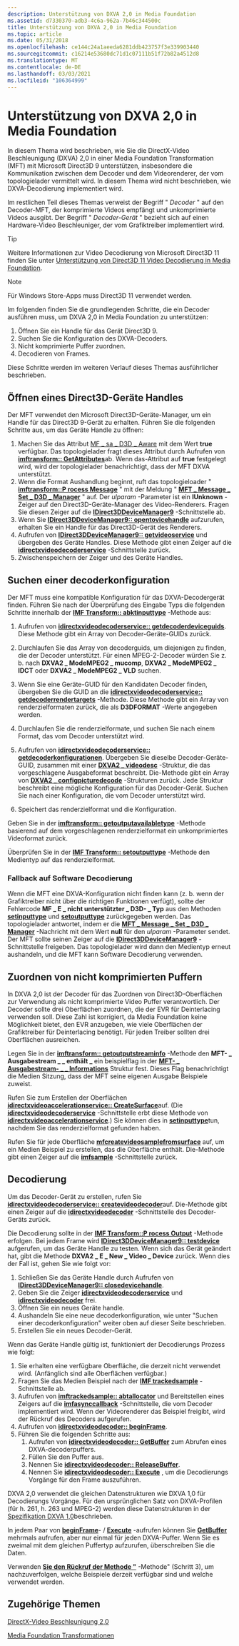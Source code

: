```yaml
---
description: Unterstützung von DXVA 2,0 in Media Foundation
ms.assetid: d7330370-adb3-4c6a-962a-7b46c344500c
title: Unterstützung von DXVA 2,0 in Media Foundation
ms.topic: article
ms.date: 05/31/2018
ms.openlocfilehash: ce144c24a1aeeda6281ddb423757f3e339903440
ms.sourcegitcommit: c16214e53680dc71d1c07111b51f72b82a4512d8
ms.translationtype: MT
ms.contentlocale: de-DE
ms.lasthandoff: 03/03/2021
ms.locfileid: "106364999"
---
```

# <a name="supporting-dxva-20-in-media-foundation"></a>Unterstützung von DXVA 2,0 in Media Foundation

In diesem Thema wird beschrieben, wie Sie die DirectX-Video Beschleunigung (DXVA) 2,0 in einer Media Foundation Transformation (MFT) mit Microsoft Direct3D 9 unterstützen, insbesondere die Kommunikation zwischen dem Decoder und dem Videorenderer, der vom topologielader vermittelt wird. In diesem Thema wird nicht beschrieben, wie DXVA-Decodierung implementiert wird.

Im restlichen Teil dieses Themas verweist der Begriff " *Decoder* " auf den Decoder-MFT, der komprimierte Videos empfängt und unkomprimierte Videos ausgibt. Der Begriff " *Decoder-Gerät* " bezieht sich auf einen Hardware-Video Beschleuniger, der vom Grafiktreiber implementiert wird.

> [!TIP]
> Weitere Informationen zur Video Decodierung von Microsoft Direct3D 11 finden Sie unter [Unterstützung von Direct3D 11 Video Decodierung in Media Foundation](supporting-direct3d-11-video-decoding-in-media-foundation.md).

 

> [!Note]  
> Für Windows Store-Apps muss Direct3D 11 verwendet werden.

 

Im folgenden finden Sie die grundlegenden Schritte, die ein Decoder ausführen muss, um DXVA 2,0 in Media Foundation zu unterstützen:

1.  Öffnen Sie ein Handle für das Gerät Direct3D 9.
2.  Suchen Sie die Konfiguration des DXVA-Decoders.
3.  Nicht komprimierte Puffer zuordnen.
4.  Decodieren von Frames.

Diese Schritte werden im weiteren Verlauf dieses Themas ausführlicher beschrieben.

## <a name="opening-a-direct3d-device-handle"></a>Öffnen eines Direct3D-Geräte Handles

Der MFT verwendet den Microsoft Direct3D-Geräte-Manager, um ein Handle für das Direct3D 9-Gerät zu erhalten. Führen Sie die folgenden Schritte aus, um das Geräte Handle zu öffnen:

1.  Machen Sie das Attribut [MF \_ sa \_ D3D \_ Aware](mf-sa-d3d-aware-attribute.md) mit dem Wert **true** verfügbar. Das topologielader fragt dieses Attribut durch Aufrufen von [**imftransform:: GetAttributes**](/windows/desktop/api/mftransform/nf-mftransform-imftransform-getattributes)ab. Wenn das-Attribut auf **true** festgelegt wird, wird der topologielader benachrichtigt, dass der MFT DXVA unterstützt.
2.  Wenn die Format Aushandlung beginnt, ruft das topologieloader " [**imftransform::P rocess Message**](/windows/desktop/api/mftransform/nf-mftransform-imftransform-processmessage) " mit der Meldung " [**MFT \_ Message \_ Set \_ D3D \_ Manager**](mft-message-set-d3d-manager.md) " auf. Der *ulparam* -Parameter ist ein **IUnknown** -Zeiger auf den Direct3D-Geräte-Manager des Video-Renderers. Fragen Sie diesen Zeiger auf die [**IDirect3DDeviceManager9**](/windows/desktop/api/dxva2api/nn-dxva2api-idirect3ddevicemanager9) -Schnittstelle ab.
3.  Wenn Sie [**IDirect3DDeviceManager9:: opentovicehandle**](/windows/desktop/api/dxva2api/nf-dxva2api-idirect3ddevicemanager9-opendevicehandle) aufzurufen, erhalten Sie ein Handle für das Direct3D-Gerät des Renderers.
4.  Aufrufen von [**IDirect3DDeviceManager9:: getvideoservice**](/windows/desktop/api/dxva2api/nf-dxva2api-idirect3ddevicemanager9-getvideoservice) und übergeben des Geräte Handles. Diese Methode gibt einen Zeiger auf die [**idirectxvideodecoderservice**](/windows/desktop/api/dxva2api/nn-dxva2api-idirectxvideodecoderservice) -Schnittstelle zurück.
5.  Zwischenspeichern der Zeiger und des Geräte Handles.

## <a name="finding-a-decoder-configuration"></a>Suchen einer decoderkonfiguration

Der MFT muss eine kompatible Konfiguration für das DXVA-Decodergerät finden. Führen Sie nach der Überprüfung des Eingabe Typs die folgenden Schritte innerhalb der [**IMF Transform:: abktinputtype**](/windows/desktop/api/mftransform/nf-mftransform-imftransform-setinputtype) -Methode aus:

1.  Aufrufen von [**idirectxvideodecoderservice:: getdecoderdeviceguids**](/windows/desktop/api/dxva2api/nf-dxva2api-idirectxvideodecoderservice-getdecoderdeviceguids). Diese Methode gibt ein Array von Decoder-Geräte-GUIDs zurück.
2.  Durchlaufen Sie das Array von decoderguids, um diejenigen zu finden, die der Decoder unterstützt. Für einen MPEG-2-Decoder würden Sie z. b. nach **DXVA2 \_ ModeMPEG2 \_ mucomp**, **DXVA2 \_ ModeMPEG2 \_ IDCT** oder **DXVA2 \_ ModeMPEG2 \_ VLD** suchen.

3.  Wenn Sie eine Geräte-GUID für den Kandidaten Decoder finden, übergeben Sie die GUID an die [**idirectxvideodecoderservice:: getdecoderrendertargets**](/windows/desktop/api/dxva2api/nf-dxva2api-idirectxvideodecoderservice-getdecoderrendertargets) -Methode. Diese Methode gibt ein Array von renderzielformaten zurück, die als **D3DFORMAT** -Werte angegeben werden.
4.  Durchlaufen Sie die renderzielformate, und suchen Sie nach einem Format, das vom Decoder unterstützt wird.
5.  Aufrufen von [**idirectxvideodecoderservice:: getdecoderkonfigurationen**](/windows/desktop/api/dxva2api/nf-dxva2api-idirectxvideodecoderservice-getdecoderconfigurations). Übergeben Sie dieselbe Decoder-Geräte-GUID, zusammen mit einer [**DXVA2 \_ videodesc**](/windows/desktop/api/dxva2api/ns-dxva2api-dxva2_videodesc) -Struktur, die das vorgeschlagene Ausgabeformat beschreibt. Die-Methode gibt ein Array von [**DXVA2 \_ configpicturedecode**](/windows/desktop/api/dxva2api/ns-dxva2api-dxva2_configpicturedecode) -Strukturen zurück. Jede Struktur beschreibt eine mögliche Konfiguration für das Decoder-Gerät. Suchen Sie nach einer Konfiguration, die vom Decoder unterstützt wird.
6.  Speichert das renderzielformat und die Konfiguration.

Geben Sie in der [**imftransform:: getoutputavailabletype**](/windows/desktop/api/mftransform/nf-mftransform-imftransform-getoutputavailabletype) -Methode basierend auf dem vorgeschlagenen renderzielformat ein unkomprimiertes Videoformat zurück.

Überprüfen Sie in der [**IMF Transform:: setoutputtype**](/windows/desktop/api/mftransform/nf-mftransform-imftransform-setoutputtype) -Methode den Medientyp auf das renderzielformat.

### <a name="fallback-to-software-decoding"></a>Fallback auf Software Decodierung

Wenn die MFT eine DXVA-Konfiguration nicht finden kann (z. b. wenn der Grafiktreiber nicht über die richtigen Funktionen verfügt), sollte der Fehlercode **MF \_ E \_ nicht unterstützter \_ D3D- \_ Typ** aus den Methoden [**setinputtype**](/windows/desktop/api/mftransform/nf-mftransform-imftransform-setinputtype) und [**setoutputtype**](/windows/desktop/api/mftransform/nf-mftransform-imftransform-setoutputtype) zurückgegeben werden. Das topologielader antwortet, indem er die [**MFT \_ Message \_ Set \_ D3D \_ Manager**](mft-message-set-d3d-manager.md) -Nachricht mit dem Wert **null** für den *ulparam* -Parameter sendet. Der MFT sollte seinen Zeiger auf die [**IDirect3DDeviceManager9**](/windows/desktop/api/dxva2api/nn-dxva2api-idirect3ddevicemanager9) -Schnittstelle freigeben. Das topologielader wird dann den Medientyp erneut aushandeln, und die MFT kann Software Decodierung verwenden.

## <a name="allocating-uncompressed-buffers"></a>Zuordnen von nicht komprimierten Puffern

In DXVA 2,0 ist der Decoder für das Zuordnen von Direct3D-Oberflächen zur Verwendung als nicht komprimierte Video Puffer verantwortlich. Der Decoder sollte drei Oberflächen zuordnen, die der EVR für Deinterlacing verwenden soll. Diese Zahl ist korrigiert, da Media Foundation keine Möglichkeit bietet, den EVR anzugeben, wie viele Oberflächen der Grafiktreiber für Deinterlacing benötigt. Für jeden Treiber sollten drei Oberflächen ausreichen.

Legen Sie in der [**imftransform:: getoutputstreaminfo**](/windows/desktop/api/mftransform/nf-mftransform-imftransform-getoutputstreaminfo) -Methode den **MFT- \_ Ausgabestream \_ \_ enthält \_** ein beispielflag in der [**MFT- \_ Ausgabestream- \_ \_ Informations**](/windows/desktop/api/mftransform/ns-mftransform-mft_output_stream_info) Struktur fest. Dieses Flag benachrichtigt die Medien Sitzung, dass der MFT seine eigenen Ausgabe Beispiele zuweist.

Rufen Sie zum Erstellen der Oberflächen [**idirectxvideoaccelerationservice:: CreateSurface**](/windows/desktop/api/dxva2api/nf-dxva2api-idirectxvideoaccelerationservice-createsurface)auf. (Die [**idirectxvideodecoderservice**](/windows/desktop/api/dxva2api/nn-dxva2api-idirectxvideodecoderservice) -Schnittstelle erbt diese Methode von [**idirectxvideoaccelerationservice**](/windows/desktop/api/dxva2api/nn-dxva2api-idirectxvideoaccelerationservice).) Sie können dies in [**setinputtype**](/windows/desktop/api/mftransform/nf-mftransform-imftransform-setinputtype)tun, nachdem Sie das renderzielformat gefunden haben.

Rufen Sie für jede Oberfläche [**mfcreatevideosamplefromsurface**](/windows/desktop/api/evr/nc-evr-mfcreatevideosamplefromsurface) auf, um ein Medien Beispiel zu erstellen, das die Oberfläche enthält. Die-Methode gibt einen Zeiger auf die [**imfsample**](/windows/desktop/api/mfobjects/nn-mfobjects-imfsample) -Schnittstelle zurück.

## <a name="decoding"></a>Decodierung

Um das Decoder-Gerät zu erstellen, rufen Sie [**idirectxvideodecoderservice:: createvideodecoder**](/windows/desktop/api/dxva2api/nf-dxva2api-idirectxvideodecoderservice-createvideodecoder)auf. Die-Methode gibt einen Zeiger auf die [**idirectxvideodecoder**](/windows/desktop/api/dxva2api/nn-dxva2api-idirectxvideodecoder) -Schnittstelle des Decoder-Geräts zurück.

Die Decodierung sollte in der [**IMF Transform::P rocess Output**](/windows/desktop/api/mftransform/nf-mftransform-imftransform-processoutput) -Methode erfolgen. Bei jedem Frame wird [**IDirect3DDeviceManager9:: testdevice**](/windows/desktop/api/dxva2api/nf-dxva2api-idirect3ddevicemanager9-testdevice) aufgerufen, um das Geräte Handle zu testen. Wenn sich das Gerät geändert hat, gibt die Methode **DXVA2 \_ E \_ New \_ Video \_ Device** zurück. Wenn dies der Fall ist, gehen Sie wie folgt vor:

1.  Schließen Sie das Geräte Handle durch Aufrufen von [**IDirect3DDeviceManager9:: closedevicehandle**](/windows/desktop/api/dxva2api/nf-dxva2api-idirect3ddevicemanager9-closedevicehandle).
2.  Geben Sie die Zeiger [**idirectxvideodecoderservice**](/windows/desktop/api/dxva2api/nn-dxva2api-idirectxvideodecoderservice) und [**idirectxvideodecoder**](/windows/desktop/api/dxva2api/nn-dxva2api-idirectxvideodecoder) frei.
3.  Öffnen Sie ein neues Geräte handle.
4.  Aushandeln Sie eine neue decoderkonfiguration, wie unter "Suchen einer decoderkonfiguration" weiter oben auf dieser Seite beschrieben.
5.  Erstellen Sie ein neues Decoder-Gerät.

Wenn das Geräte Handle gültig ist, funktioniert der Decodierungs Prozess wie folgt:

1.  Sie erhalten eine verfügbare Oberfläche, die derzeit nicht verwendet wird. (Anfänglich sind alle Oberflächen verfügbar.)
2.  Fragen Sie das Medien Beispiel nach der [**IMF trackedsample**](/windows/win32/api/mfidl/nn-mfidl-imftrackedsample) -Schnittstelle ab.
3.  Aufrufen von [**imftrackedsample:: abtallocator**](/windows/win32/api/mfidl/nf-mfidl-imftrackedsample-setallocator) und Bereitstellen eines Zeigers auf die [**imfasynccallback**](/windows/desktop/api/mfobjects/nn-mfobjects-imfasynccallback) -Schnittstelle, die vom Decoder implementiert wird. Wenn der Videorenderer das Beispiel freigibt, wird der Rückruf des Decoders aufgerufen.
4.  Aufrufen von [**idirectxvideodecoder:: beginFrame**](/windows/desktop/api/dxva2api/nf-dxva2api-idirectxvideodecoder-beginframe).
5.  Führen Sie die folgenden Schritte aus:
    1.  Aufrufen von [**idirectxvideodecoder:: GetBuffer**](/windows/desktop/api/dxva2api/nf-dxva2api-idirectxvideodecoder-getbuffer) zum Abrufen eines DXVA-decoderpuffers.
    2.  Füllen Sie den Puffer aus.
    3.  Nennen Sie [**idirectxvideodecoder:: ReleaseBuffer**](/windows/desktop/api/dxva2api/nf-dxva2api-idirectxvideodecoder-releasebuffer).
    4.  Nennen Sie [**idirectxvideodecoder:: Execute**](/windows/desktop/api/dxva2api/nf-dxva2api-idirectxvideodecoder-execute) , um die Decodierungs Vorgänge für den Frame auszuführen.

DXVA 2,0 verwendet die gleichen Datenstrukturen wie DXVA 1,0 für Decodierungs Vorgänge. Für den ursprünglichen Satz von DXVA-Profilen (für h. 261, h. 263 und MPEG-2) werden diese Datenstrukturen in der [Spezifikation DXVA 1,0](/windows-hardware/drivers/display/directx-video-acceleration)beschrieben.

In jedem Paar von [**beginFrame**](/windows/desktop/api/dxva2api/nf-dxva2api-idirectxvideodecoder-beginframe)- / [**Execute**](/windows/desktop/api/dxva2api/nf-dxva2api-idirectxvideodecoder-execute) -aufrufen können Sie [**GetBuffer**](/windows/desktop/api/dxva2api/nf-dxva2api-idirectxvideodecoder-getbuffer) mehrmals aufrufen, aber nur einmal für jeden DXVA-Puffer. Wenn Sie es zweimal mit dem gleichen Puffertyp aufzurufen, überschreiben Sie die Daten.

Verwenden [**Sie den Rückruf der Methode "**](/windows/win32/api/mfidl/nf-mfidl-imftrackedsample-setallocator) -Methode" (Schritt 3), um nachzuverfolgen, welche Beispiele derzeit verfügbar sind und welche verwendet werden.

## <a name="related-topics"></a>Zugehörige Themen

<dl> <dt>

[DirectX-Video Beschleunigung 2,0](directx-video-acceleration-2-0.md)
</dt> <dt>

[Media Foundation Transformationen](media-foundation-transforms.md)
</dt> </dl>

 

 
